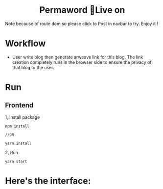 <h1  align="center">Permaword 👋</h

# Live on

Note because of route dom so please click to Post in navbar to try. Enjoy it !

# Workflow

- User write blog then generate arweave link for this blog. The link creation completely runs in the browser side to ensure the privacy of that blog to the user.

# Run

## Frontend

1, Install package

```
npm install

//OR

yarn install
```

2, Run

```
yarn start
```

# Here's the interface:
